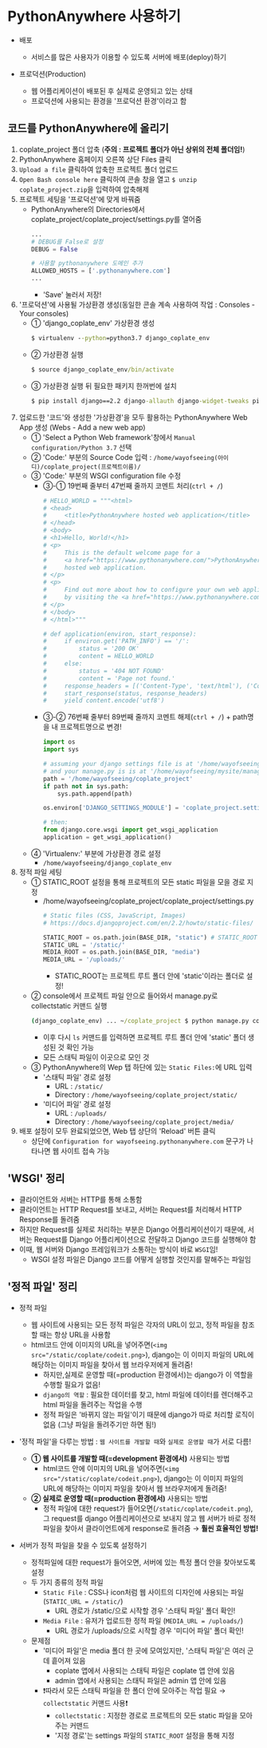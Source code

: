 # PythonAnywhere 사용하기

- 배포
  - 서비스를 많은 사용자가 이용할 수 있도록 서버에 배포(deploy)하기

- 프로덕션(Production)
  - 웹 어플리케이션이 배포된 후 실제로 운영되고 있는 상태
  - 프로덕션에 사용되는 환경을 '프로덕션 환경'이라고 함

## 코드를 PythonAnywhere에 올리기

1. coplate_project 폴더 압축 (**주의 : 프로젝트 폴더가 아닌 상위의 전체 폴더임!**)
2. PythonAnywhere 홈페이지 오른쪽 상단 Files 클릭
3. `Upload a file` 클릭하여 압축한 프로젝트 폴더 업로드
4. `Open Bash console here` 클릭하여 콘솔 창을 열고 `$ unzip coplate_project.zip`을 입력하여 압축해제
5. 프로젝트 세팅을 '프로덕션'에 맞게 바꿔줌
    - PythonAnywhere의 Directories에서 coplate_project/coplate_project/settings.py를 열어줌
      ```py
      ...
      # DEBUG를 False로 설정
      DEBUG = False

      # 사용할 pythonanywhere 도메인 추가
      ALLOWED_HOSTS = ['.pythonanywhere.com']
      ...
      ```
      - 'Save' 눌러서 저장!
6. '프로덕션'에 사용될 가상환경 생성(동일한 콘솔 계속 사용하여 작업 : Consoles - Your consoles)
    - ① 'django_coplate_env' 가상환경 생성
      ```cmd
      $ virtualenv --python=python3.7 django_coplate_env
      ```
    - ② 가상환경 실행
      ```cmd
      $ source django_coplate_env/bin/activate
      ```
    - ③ 가상환경 실행 뒤 필요한 패키지 한꺼번에 설치
      ```cmd
      $ pip install django==2.2 django-allauth django-widget-tweaks pillow django-braces 
      ```
7. 업로드한 '코드'와 생성한 '가상환경'을 모두 활용하는 PythonAnywhere Web App 생성 (Webs - Add a new web app)
    - ① 'Select a Python Web framework'창에서 `Manual configuration/Python 3.7` 선택
    - ② 'Code:' 부분의 Source Code 입력 : `/home/wayofseeing(아이디)/coplate_project(프로젝트이름)/`
    - ③ 'Code:' 부분의 WSGI configuration file 수정
      - ③-① 19번째 줄부터 47번째 줄까지 코멘트 처리(`ctrl + /`)
        ```py
        # HELLO_WORLD = """<html>
        # <head>
        #     <title>PythonAnywhere hosted web application</title>
        # </head>
        # <body>
        # <h1>Hello, World!</h1>
        # <p>
        #     This is the default welcome page for a
        #     <a href="https://www.pythonanywhere.com/">PythonAnywhere</a>
        #     hosted web application.
        # </p>
        # <p>
        #     Find out more about how to configure your own web application
        #     by visiting the <a href="https://www.pythonanywhere.com/web_app_setup/">web app setup</a> page
        # </p>
        # </body>
        # </html>"""

        # def application(environ, start_response):
        #     if environ.get('PATH_INFO') == '/':
        #         status = '200 OK'
        #         content = HELLO_WORLD
        #     else:
        #         status = '404 NOT FOUND'
        #         content = 'Page not found.'
        #     response_headers = [('Content-Type', 'text/html'), ('Content-Length', str(len(content)))]
        #     start_response(status, response_headers)
        #     yield content.encode('utf8')
        ```
      - ③-② 76번째 줄부터 89번째 줄까지 코멘트 해제(`ctrl + /`) + path명을 내 프로젝트명으로 변경!
        ```py
        import os
        import sys

        # assuming your django settings file is at '/home/wayofseeing/mysite/mysite/settings.py'
        # and your manage.py is is at '/home/wayofseeing/mysite/manage.py'
        path = '/home/wayofseeing/coplate_project'
        if path not in sys.path:
            sys.path.append(path)

        os.environ['DJANGO_SETTINGS_MODULE'] = 'coplate_project.settings'

        # then:
        from django.core.wsgi import get_wsgi_application
        application = get_wsgi_application()
        ```
    - ④ 'Virtualenv:' 부분에 가상환경 경로 설정
      - `/home/wayofseeing/django_coplate_env`
8. 정적 파일 세팅
    - ① STATIC_ROOT 설정을 통해 프로젝트의 모든 static 파일을 모을 경로 지정
      - /home/wayofseeing/coplate_project/coplate_project/settings.py
        ```py
        # Static files (CSS, JavaScript, Images)
        # https://docs.djangoproject.com/en/2.2/howto/static-files/

        STATIC_ROOT = os.path.join(BASE_DIR, "static") # STATIC_ROOT 설정 추가
        STATIC_URL = '/static/'
        MEDIA_ROOT = os.path.join(BASE_DIR, "media")
        MEDIA_URL = '/uploads/'
        ```
        - STATIC_ROOT는 프로젝트 루트 폴더 안에 'static'이라는 폴더로 설정!
    - ② console에서 프로젝트 파일 안으로 들어와서 manage.py로 collectstatic 커맨드 실행
      ```cmd
      (django_coplate_env) ... ~/coplate_project $ python manage.py collecstatic
      ```
      - 이후 다시 `ls` 커맨드를 입력하면 프로젝트 루트 폴더 안에 'static' 폴더 생성된 것 확인 가능
      - 모든 스태틱 파일이 이곳으로 모인 것
    - ③ PythonAnywhere의 Wep 탭 하단에 있는 `Static Files:`에 URL 입력
      - '스태틱 파일' 경로 설정
        - URL : `/static/`
        - Directory : `/home/wayofseeing/coplate_project/static/`
      - '미디어 파일' 경로 설정
        - URL : `/uploads/`
        - Directory : `/home/wayofseeing/coplate_project/media/`
9. 배포 설정이 모두 완료되었으면, Web 탭 상단의 'Reload' 버튼 클릭
    - 상단에 `Configuration for wayofseeing.pythonanywhere.com` 문구가 나타나면 웹 사이트 접속 가능


## 'WSGI' 정리

- 클라이언트와 서버는 HTTP를 통해 소통함
- 클라이언트는 HTTP Request를 보내고, 서버는 Request를 처리해서 HTTP Response를 돌려줌
- 하지만 Request를 실제로 처리하는 부분은 Django 어플리케이션이기 때문에, 서버는 Request를 Django 어플리케이션으로 전달하고 Django 코드를 실행해야 함
- 이때, 웹 서버와 Django 프레임워크가 소통하는 방식이 바로 `WSGI`임!
  - WSGI 설정 파일은 Django 코드를 어떻게 실행할 것인지를 말해주는 파일임


## '정적 파일' 정리

- 정적 파일
  - 웹 사이트에 사용되는 모든 정적 파일은 각자의 URL이 있고, 정적 파일을 참조할 때는 항상 URL을 사용함
  - html코드 안에 이미지의 URL을 넣어주면(`<img src="/static/coplate/codeit.png>`), django는 이 이미지 파일의 URL에 해당하는 이미지 파일을 찾아서 웹 브라우저에게 돌려줌!
    - 하지만,실제로 운영할 때(=production 환경에서)는 django가 이 역할을 수행할 필요가 없음!
    - `django의 역할` : 필요한 데이터를 찾고, html 파일에 데이터를 렌더해주고 html 파일을 돌려주는 작업을 수행
    - 정적 파일은 '바뀌지 않는 파일'이기 때문에 django가 따로 처리할 로직이 없음 (그냥 파일을 돌려주기만 하면 됨!)

- '정적 파일'을 다루는 방법 : `웹 사이트를 개발할 때`와 `실제로 운영할 때`가 서로 다름!
  - **① 웹 사이트를 개발할 때(=development 환경에서)** 사용되는 방법
    - html코드 안에 이미지의 URL을 넣어주면(`<img src="/static/coplate/codeit.png>`), django는 이 이미지 파일의 URL에 해당하는 이미지 파일을 찾아서 웹 브라우저에게 돌려줌!
  - **② 실제로 운영할 때(=production 환경에서)** 사용되는 방법
    - 정적 파일에 대한 request가 들어오면(`/static/coplate/codeit.png`), 그 request를 django 어플리케이션으로 보내지 않고 웹 서버가 바로 정적 파일을 찾아서 클라이언트에게 response로 돌려줌 → **훨씬 효율적인 방법!**


- 서버가 정적 파일을 찾을 수 있도록 설정하기
  - 정적파일에 대한 request가 들어오면, 서버에 있는 특정 폴더 안을 찾아보도록 설정
  - 두 가지 종류의 정적 파일
    - `Static File` : CSS나 icon처럼 웹 사이트의 디자인에 사용되는 파일 (`STATIC_URL = /static/`)
      - URL 경로가 /static/으로 시작할 경우 '스태틱 파일' 폴더 확인!
    - `Media File` : 유저가 업로드한 정적 파일  (`MEDIA_URL = /uploads/`)
      - URL 경로가 /uploads/으로 시작할 경우 '미디어 파일' 폴더 확인!
  - 문제점
    - '미디어 파일'은 media 폴더 한 곳에 모여있지만, '스태틱 파일'은 여러 군데 흩어져 있음
      - coplate 앱에서 사용되는 스태틱 파일은 coplate 앱 안에 있음
      - admin 앱에서 사용되는 스태틱 파일은 admin 앱 안에 있음
    - ❗따라서 모든 스태틱 파일을 한 폴더 안에 모아주는 작업 필요 → `collectstatic` 커맨드 사용❗
      - `collectstatic` : 지정한 경로로 프로젝트의 모든 static 파일을 모아주는 커맨드
      - '지정 경로'는 settings 파일의 `STATIC_ROOT` 설정을 통해 지정
    